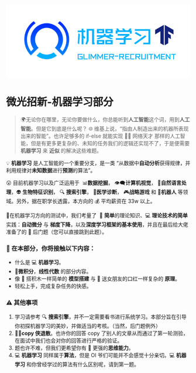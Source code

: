 ![](image/ml.png)
# 微光招新-机器学习部分
> 🌍无论你在哪里，无论你要做什么，你总能听到**人工智能**这个词，用到**人工智能**。但是它到底是什么呢？ 🌐 维基上说，“指由人制造出来的机器所表现出来的智能”。也许足够多的 if-else 就能实现 👳‍♂️ 网络天才 那样的人工智能，但是有更多更复杂的、未知的任务我们的逻辑还实现不了，于是便需要 **机器学习** 来 **近似** 的解决这些难题。


💡 **机器学习** 是人工智能的一个重要分支，是一类 “从数据中**自动分析**获得规律，并利用规律对**未知数据**进行**预测**的算法”。

😮 目前机器学习以及广泛运用于  📊**数据挖掘**， 👁‍🗨**计算机视觉**， 💬**自然语言处理**，👽 **生物特征识别**， 🔍 **搜索引擎**， 🏥**医学诊断**， 🎮**战略游戏** 和 🤖**机器人** 等领域。另外，据在职学长透露，本方向的 💰 平均薪资在 33w 以上。

📃在机器学习方向的测试中，我们考量了  📖 **简单**的理论知识、💻 **理论技术的简单**实践：**自动微分** 与 **梯度下降**，以及**深度学习框架的基本使用**，并且在最后给大佬准备了的 🎁 后门题（您可以直接跳到此题）。

### 📌 在本部分，你将接触以下内容：

- 什么是 💻 **机器学习**。
- 📐**微积分**，**线性代数** 的部分内容。
- 像 🧱 搭积木一样简单的 **模型搭建** 与 💄 送女朋友的口红一样复杂的 **原理**。
- 轻松上手，完成复杂任务的快感。

### ⚠️ 其他事项

1. 学习请参考 🔍 **搜索引擎**，并不一定需要看书进行系统学习。本部分旨在引导你初探机器学习的美妙，并做适当的考核。（当然，后门题例外）
1. 🙅‍♀️**copy 侠退散**。也许你的回答 copy 了别人的文章从而通过了第一轮测验，在面试中我们也会对你的回答进行严格的验证。
1. 题也许不难，但我们更希望你有 💭 更强的**思维能力**。
1. 💻 **机器学习** 同样属于**算法**，但是 OI 爷们可能并不会感觉十分亲切。💻 **机器学习** 和你曾经学过的算法有什么区别呢，请到第一题。
